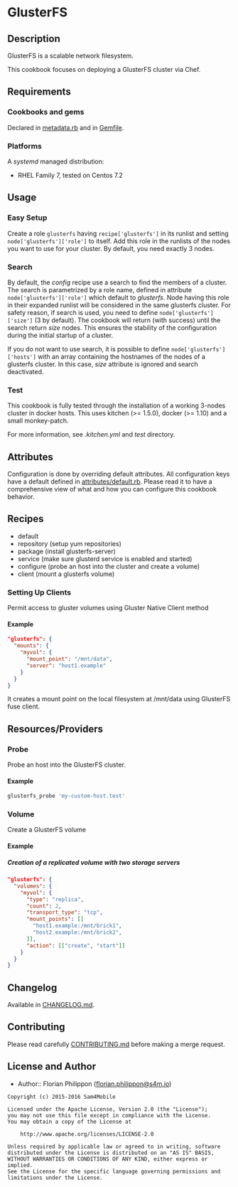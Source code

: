 GlusterFS
==================

Description
-----------

GlusterFS is a scalable network filesystem.

This cookbook focuses on deploying a GlusterFS cluster via Chef.

Requirements
------------

### Cookbooks and gems

Declared in [metadata.rb](metadata.rb) and in [Gemfile](Gemfile).

### Platforms

A *systemd* managed distribution:
- RHEL Family 7, tested on Centos 7.2

Usage
-----

### Easy Setup

Create a role `glusterfs` having `recipe['glusterfs']` in its
runlist and setting `node['glusterfs']['role']` to itself. Add this
role in the runlists of the nodes you want to use for your cluster. By default,
you need exactly 3 nodes.

### Search

By default, the *config* recipe use a search to find the members of a cluster.
The search is parametrized by a role name, defined in attribute
`node['glusterfs']['role']` which default to *glusterfs*.
Node having this role in their expanded runlist will be considered in the same
glusterfs cluster. For safety reason, if search is used, you need to define
`node['glusterfs']['size']` (3 by default). The cookbook will return
(with success) until the search return *size* nodes. This ensures the
stability of the configuration during the initial startup of a cluster.

If you do not want to use search, it is possible to define
`node['glusterfs']['hosts']` with an array containing the hostnames of
the nodes of a glusterfs cluster. In this case, *size* attribute is ignored
and search deactivated.

### Test

This cookbook is fully tested through the installation of a working 3-nodes
cluster in docker hosts. This uses kitchen (>= 1.5.0), docker (>= 1.10) and
a small monkey-patch.

For more information, see *.kitchen.yml* and *test* directory.

Attributes
----------

Configuration is done by overriding default attributes. All configuration keys
have a default defined in [attributes/default.rb](attributes/default.rb).
Please read it to have a comprehensive view of what and how you can configure
this cookbook behavior.

Recipes
-------

* default
* repository (setup yum repositories)
* package (install glusterfs-server)
* service (make sure glusterd service is enabled and started)
* configure (probe an host into the cluster and create a volume)
* client (mount a glusterfs volume)


### Setting Up Clients

Permit access to gluster volumes using Gluster Native Client method

#### Example

```json
"glusterfs": {
  "mounts": {
    "myvol": {
      "mount_point": "/mnt/data",
      "server": "host1.example"
    }
  }
}
```

It creates a mount point on the local filesystem at /mnt/data
using GlusterFS fuse client.

Resources/Providers
-------------------

### Probe

Probe an host into the GlusterFS cluster.

#### Example

```ruby
glusterfs_probe 'my-custom-host.test'
```

### Volume

Create a GlusterFS volume

#### Example

##### Creation of a replicated volume with two storage servers

```json
"glusterfs": {
  "volumes": {
    "myvol": {
      "type": "replica",
      "count": 2,
      "transport_type": "tcp",
      "mount_points": [[
        "host1.example:/mnt/brick1",
        "host2.example:/mnt/brick2",
      ]],
      "action": [["create", "start"]]
    }
  }
}

```

Changelog
---------

Available in [CHANGELOG.md](CHANGELOG).

Contributing
------------

Please read carefully [CONTRIBUTING.md](CONTRIBUTING.md) before making a merge
request.

License and Author
------------------

- Author:: Florian Philippon (<florian.philippon@s4m.io>)

```text
Copyright (c) 2015-2016 Sam4Mobile

Licensed under the Apache License, Version 2.0 (the "License");
you may not use this file except in compliance with the License.
You may obtain a copy of the License at

    http://www.apache.org/licenses/LICENSE-2.0

Unless required by applicable law or agreed to in writing, software
distributed under the License is distributed on an "AS IS" BASIS,
WITHOUT WARRANTIES OR CONDITIONS OF ANY KIND, either express or implied.
See the License for the specific language governing permissions and
limitations under the License.
```
